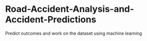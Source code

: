 # Road-Accident-Analysis-and-Accident-Predictions
Predict outcomes and work on the dataset using machine learning
